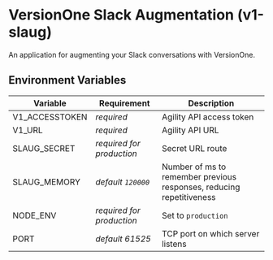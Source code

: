 # VersionOne Slack Augmentation (v1-slaug)

An application for augmenting your Slack conversations with VersionOne.

## Environment Variables


| Variable | Requirement | Description |
| --- | --- | --- |
| V1_ACCESSTOKEN | *required* | Agility API access token |
| V1_URL | *required* | Agility API URL |
| SLAUG_SECRET | *required for production* | Secret URL route |
| SLAUG_MEMORY | *default `120000`* | Number of ms to remember previous responses, reducing repetitiveness |
| NODE_ENV | *required for production* | Set to `production` |
| PORT | *default 61525* | TCP port on which server listens |
